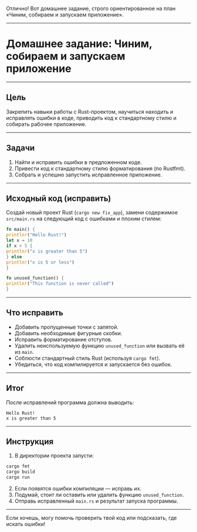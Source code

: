 Отлично! Вот домашнее задание, строго ориентированное на план «Чиним, собираем и запускаем приложение».

---

# Домашнее задание: Чиним, собираем и запускаем приложение

---

## Цель

Закрепить навыки работы с Rust-проектом, научиться находить и исправлять ошибки в коде, приводить код к стандартному стилю и собирать рабочее приложение.

---

## Задачи

1. Найти и исправить ошибки в предложенном коде.
2. Привести код к стандартному стилю форматирования (по Rustfmt).
3. Собрать и успешно запустить исправленное приложение.

---

## Исходный код (исправить)

Создай новый проект Rust (`cargo new fix_app`), замени содержимое `src/main.rs` на следующий код с ошибками и плохим стилем:

```rust
fn main() {
println!("Hello Rust!")
let x = 10
if x > 5 {
println!("x is greater than 5")
} else
println!("x is 5 or less")
}

fn unused_function() {
println!("This function is never called")
}
```

---

## Что исправить

* Добавить пропущенные точки с запятой.
* Добавить необходимые фигурные скобки.
* Исправить форматирование отступов.
* Удалить неиспользуемую функцию `unused_function` или вызвать её из `main`.
* Соблюсти стандартный стиль Rust (используя `cargo fmt`).
* Убедиться, что код компилируется и запускается без ошибок.

---

## Итог

После исправлений программа должна выводить:

```
Hello Rust!
x is greater than 5
```

---

## Инструкция

1. В директории проекта запусти:

```bash
cargo fmt
cargo build
cargo run
```

2. Если появятся ошибки компиляции — исправь их.
3. Подумай, стоит ли оставить или удалить функцию `unused_function`.
4. Отправь исправленный `main.rs` и результат запуска программы.

---

Если хочешь, могу помочь проверить твой код или подсказать, где искать ошибки!
